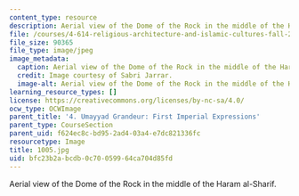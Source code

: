 ```yaml
---
content_type: resource
description: Aerial view of the Dome of the Rock in the middle of the Haram al-Sharif.
file: /courses/4-614-religious-architecture-and-islamic-cultures-fall-2002/bfc23b2abcdb0c70059964ca704d85fd_1005.jpg
file_size: 90365
file_type: image/jpeg
image_metadata:
  caption: Aerial view of the Dome of the Rock in the middle of the Haram al-Sharif.
  credit: Image courtesy of Sabri Jarrar.
  image-alt: Aerial view of the Dome of the Rock in the middle of the Haram al-Sharif.
learning_resource_types: []
license: https://creativecommons.org/licenses/by-nc-sa/4.0/
ocw_type: OCWImage
parent_title: '4. Umayyad Grandeur: First Imperial Expressions'
parent_type: CourseSection
parent_uid: f624ec8c-bd95-2ad4-03a4-e7dc821336fc
resourcetype: Image
title: 1005.jpg
uid: bfc23b2a-bcdb-0c70-0599-64ca704d85fd
---
```

Aerial view of the Dome of the Rock in the middle of the Haram al-Sharif.